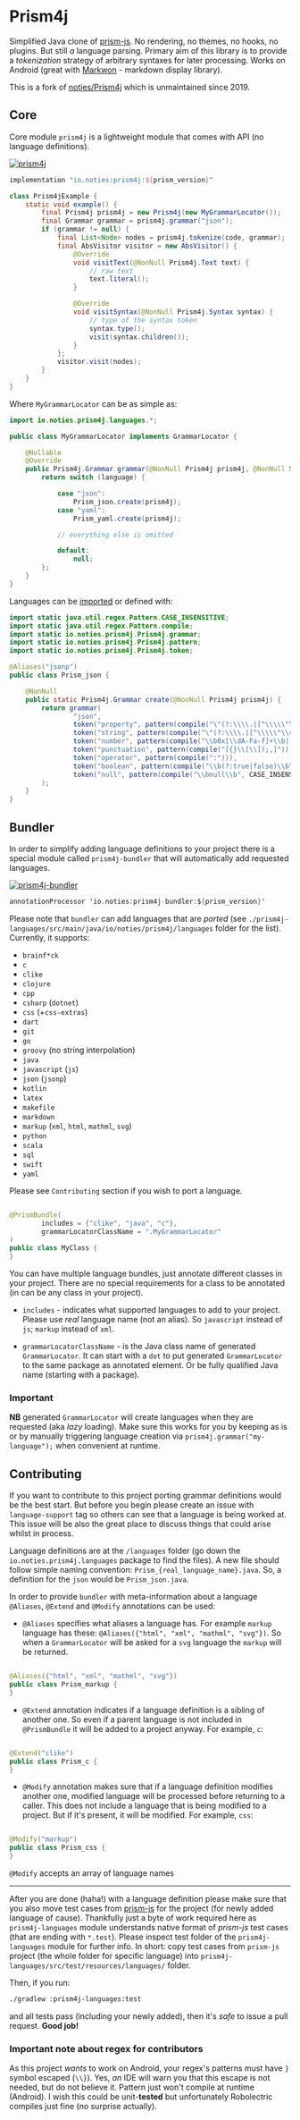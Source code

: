 # Prism4j

Simplified Java clone of [prism-js](https://github.com/PrismJS/prism). No rendering, no themes, no hooks, no plugins.
But still _a_ language parsing. Primary aim of this library is to provide a _tokenization_ strategy of arbitrary
syntaxes for later processing. Works on Android (great with [Markwon](https://github.com/noties/Markwon) - markdown
display library).

This is a fork of [noties/Prism4j](https://github.com/noties/Prism4j) which is unmaintained since 2019.

## Core

Core module `prism4j` is a lightweight module that comes with API (no language definitions).

[![prism4j](https://img.shields.io/maven-central/v/io.noties/prism4j.svg?label=prism4j)](http://search.maven.org/#search|ga|1|g%3A%22io.noties%22%20AND%20a%3A%22prism4j%22)

```kotlin
implementation "io.noties:prism4j:${prism_version}"
```

```java
class Prism4jExample {
    static void example() {
        final Prism4j prism4j = new Prism4j(new MyGrammarLocator());
        final Grammar grammar = prism4j.grammar("json");
        if (grammar != null) {
            final List<Node> nodes = prism4j.tokenize(code, grammar);
            final AbsVisitor visitor = new AbsVisitor() {
                @Override
                void visitText(@NonNull Prism4j.Text text) {
                    // raw text
                    text.literal();
                }

                @Override
                void visitSyntax(@NonNull Prism4j.Syntax syntax) {
                    // type of the syntax token
                    syntax.type();
                    visit(syntax.children());
                }
            };
            visitor.visit(nodes);
        }
    }
}
```

Where `MyGrammarLocator` can be as simple as:

```java
import io.noties.prism4j.languages.*;

public class MyGrammarLocator implements GrammarLocator {

    @Nullable
    @Override
    public Prism4j.Grammar grammar(@NonNull Prism4j prism4j, @NonNull String language) {
        return switch (language) {

            case "json":
                Prism_json.create(prism4j);
            case "yaml":
                Prism_yaml.create(prism4j);

            // everything else is omitted

            default:
                null;
        };
    }
}
```

Languages can be [imported](#Bundler) or defined with:

```java
import static java.util.regex.Pattern.CASE_INSENSITIVE;
import static java.util.regex.Pattern.compile;
import static io.noties.prism4j.Prism4j.grammar;
import static io.noties.prism4j.Prism4j.pattern;
import static io.noties.prism4j.Prism4j.token;

@Aliases("jsonp")
public class Prism_json {

    @NonNull
    public static Prism4j.Grammar create(@NonNull Prism4j prism4j) {
        return grammar(
                "json",
                token("property", pattern(compile("\"(?:\\\\.|[^\\\\\"\\r\\n])*\"(?=\\s*:)", CASE_INSENSITIVE))),
                token("string", pattern(compile("\"(?:\\\\.|[^\\\\\"\\r\\n])*\"(?!\\s*:)"), false, true)),
                token("number", pattern(compile("\\b0x[\\dA-Fa-f]+\\b|(?:\\b\\d+\\.?\\d*|\\B\\.\\d+)(?:[Ee][+-]?\\d+)?"))),
                token("punctuation", pattern(compile("[{}\\[\\]);,]"))),
                token("operator", pattern(compile(":"))),
                token("boolean", pattern(compile("\\b(?:true|false)\\b", CASE_INSENSITIVE))),
                token("null", pattern(compile("\\bnull\\b", CASE_INSENSITIVE)))
        );
    }
}
```

## Bundler

In order to simplify adding language definitions to your project there is a special module called `prism4j-bundler` that
will automatically add requested languages.

[![prism4j-bundler](https://img.shields.io/maven-central/v/io.noties/prism4j-bundler.svg?label=prism4j-bundler)](http://search.maven.org/#search|ga|1|g%3A%22io.noties%22%20AND%20a%3A%22prism4j-bundler%22)

```kotlin
annotationProcessor 'io.noties:prism4j-bundler:${prism_version}'
```

Please note that `bundler` can add languages that are _ported_ (see `./prism4j-languages/src/main/java/io/noties/prism4j/languages` folder for the list). Currently, it
supports:

* `brainf*ck`
* `c`
* `clike`
* `clojure`
* `cpp`
* `csharp` (`dotnet`)
* `css` (+`css-extras`)
* `dart`
* `git`
* `go`
* `groovy` (no string interpolation)
* `java`
* `javascript` (`js`)
* `json` (`jsonp`)
* `kotlin`
* `latex`
* `makefile`
* `markdown`
* `markup` (`xml`, `html`, `mathml`, `svg`)
* `python`
* `scala`
* `sql`
* `swift`
* `yaml`

Please see `Contributing` section if you wish to port a language.

```java

@PrismBundle(
        includes = {"clike", "java", "c"},
        grammarLocatorClassName = ".MyGrammarLocator"
)
public class MyClass {
}
```

You can have multiple language bundles, just annotate different classes in your project. There are no special
requirements for a class to be annotated (in can be any class in your project).

* `includes` - indicates what supported languages to add to your project. Please use _real_
  language name (not an alias). So `javascript` instead of `js`; `markup` instead of `xml`.

* `grammarLocatorClassName` - is the Java class name of generated `GrammarLocator`. It can start with a `dot` to put
  generated `GrammarLocator` to the same package as annotated element. Or be fully qualified Java name (starting with a
  package).

### Important

**NB** generated `GrammarLocator` will create languages when they are requested (aka _lazy_ loading). Make sure this
works for you by keeping as is or by manually triggering language creation via `prism4j.grammar("my-language");` when
convenient at runtime.

## Contributing

If you want to contribute to this project porting grammar definitions would be the best start. But before you begin
please create an issue with `language-support` tag so others can see that a language is being worked at. This issue will
be also the great place to discuss things that could arise whilst in process.

Language definitions are at the `/languages` folder (go down the `io.noties.prism4j.languages`
package to find the files). A new file should follow simple naming convention:
`Prism_{real_language_name}.java`. So, a definition for the `json` would be `Prism_json.java`.

In order to provide `bundler` with meta-information about a language `@Aliases`, `@Extend`
and `@Modify` annotations can be used:

* `@Aliases` specifies what aliases a language has. For example `markup` language has
  these: `@Aliases({"html", "xml", "mathml", "svg"})`. So when a `GrammarLocator` will be asked for a `svg` language
  the `markup` will be returned.

```java

@Aliases({"html", "xml", "mathml", "svg"})
public class Prism_markup {
}
```

* `@Extend` annotation indicates if a language definition is a sibling of another one. So even if a parent language is
  not included in `@PrismBundle` it will be added to a project anyway. For example, `c`:

```java

@Extend("clike")
public class Prism_c {
}
```

* `@Modify` annotation makes sure that if a language definition modifies another one, modified language will be
  processed before returning to a caller. This does not include a language that is being modified to a project. But if
  it's present, it will be modified. For example, `css`:

```java

@Modify("markup")
public class Prism_css {
}
```

`@Modify` accepts an array of language names

---

After you are done (haha!) with a language definition please make sure that you also move test cases
from [prism-js](https://github.com/PrismJS/prism) for the project (for newly added language of cause). Thankfully just a
byte of work required here as `prism4j-languages` module understands native format of _prism-js_ test cases (that are
ending with `*.test`). Please inspect test folder of the `prism4j-languages` module for further info. In short: copy
test cases from `prism-js` project (the whole folder for specific language)
into `prism4j-languages/src/test/resources/languages/` folder.

Then, if you run:

```bash
./gradlew :prism4j-languages:test
```

and all tests pass (including your newly added), then it's _safe_ to issue a pull request. **Good job!**

### Important note about regex for contributors

As this project _wants_ to work on Android, your regex's patterns must have `}` symbol escaped (`\\}`). Yes, _an_ IDE
will warn you that this escape is not needed, but do not believe it. Pattern just won't compile at runtime (Android). I
wish this could be unit-**tested** but unfortunately Robolectric compiles just fine (no surprise actually).
